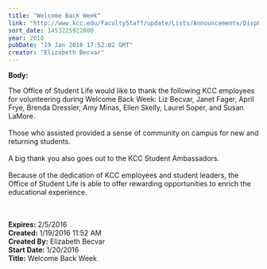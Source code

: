 ```yaml
---
title: "Welcome Back Week"
link: "http://www.kcc.edu/FacultyStaff/update/Lists/Announcements/DispForm.aspx?ID=2146"
sort_date: 1453225922000
year: 2016
pubDate: "19 Jan 2016 17:52:02 GMT"
creator: "Elizabeth Becvar"
---
```


<div><b>Body:</b> <div class="ExternalClass675D273711AE49AA85311A85712A3331"><p>​The Office of Student Life would like to thank the following KCC employees for volunteering during Welcome Back Week: Liz Becvar, Janet Fager, April Frye, Brenda Dressler, Amy Minas, Ellen Skelly, Laurel Soper, and Susan LaMore.<br /><br />Those who assisted provided a sense of community on campus for new and returning students.<br /><br />A big thank you also goes out to the KCC Student Ambassadors. <br /><br />Because of the dedication of KCC employees and student leaders, the Office of Student Life is able to offer rewarding opportunities to enrich the educational experience.<br /><br /><br /></p></div></div>
<div><b>Expires:</b> 2/5/2016</div>
<div><b>Created:</b> 1/19/2016 11:52 AM</div>
<div><b>Created By:</b> Elizabeth Becvar</div>
<div><b>Start Date:</b> 1/20/2016</div>
<div><b>Title:</b> Welcome Back Week</div>

